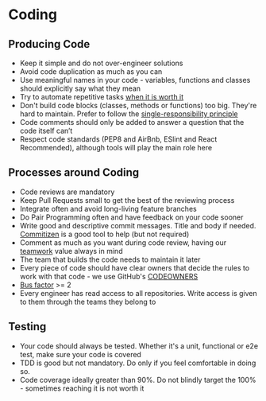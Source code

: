 # Coding

## Producing Code

- Keep it simple and do not over-engineer solutions
- Avoid code duplication as much as you can
- Use meaningful names in your code - variables, functions and classes should explicitly say what they mean
- Try to automate repetitive tasks [when it is worth it](https://xkcd.com/1205/)
- Don't build code blocks (classes, methods or functions) too big. They're hard to maintain. Prefer to follow the [single-responsibility principle](https://en.wikipedia.org/wiki/Single-responsibility_principle)
- Code comments should only be added to answer a question that the code itself can’t
- Respect code standards (PEP8 and AirBnb, ESlint and React Recommended), although tools will play the main role here

## Processes around Coding

- Code reviews are mandatory
- Keep Pull Requests small to get the best of the reviewing process
- Integrate often and avoid long-living feature branches
- Do Pair Programming often and have feedback on your code sooner
- Write good and descriptive commit messages. Title and body if needed. [Commitizen](https://github.com/commitizen/cz-cli) is a good tool to help (but not required)
- Comment as much as you want during code review, having our [teamwork](../values/teamwork.md) value always in mind
- The team that builds the code needs to maintain it later
- Every piece of code should have clear owners that decide the rules to work with that code - we use GitHub's [CODEOWNERS](https://docs.github.com/en/github/creating-cloning-and-archiving-repositories/creating-a-repository-on-github/about-code-owners)
- [Bus factor](https://en.wikipedia.org/wiki/Bus_factor) >= 2
- Every engineer has read access to all repositories. Write access is given to them through the teams they belong to

## Testing

- Your code should always be tested. Whether it's a unit, functional or e2e test, make sure your code is covered
- TDD is good but not mandatory. Do only if you feel comfortable in doing so.
- Code coverage ideally greater than 90%. Do not blindly target the 100% - sometimes reaching it is not worth it
